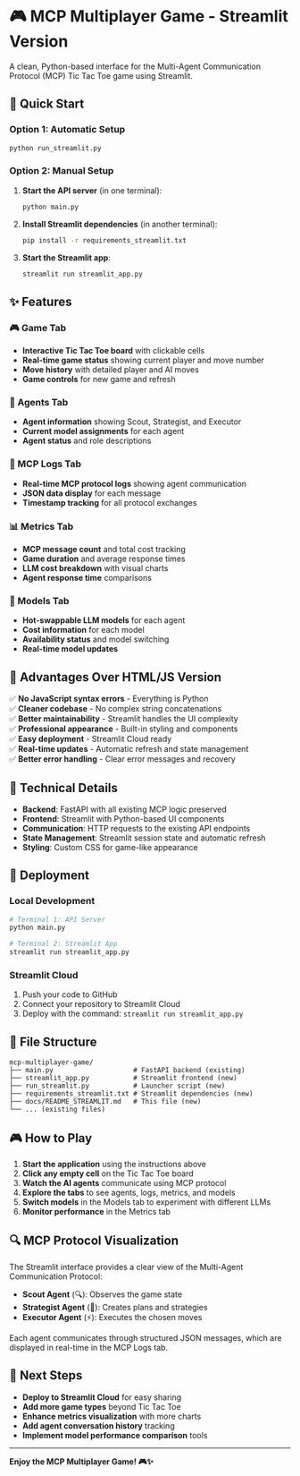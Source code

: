 # 🎮 MCP Multiplayer Game - Streamlit Version

A clean, Python-based interface for the Multi-Agent Communication Protocol (MCP) Tic Tac Toe game using Streamlit.

## 🚀 Quick Start

### Option 1: Automatic Setup
```bash
python run_streamlit.py
```

### Option 2: Manual Setup
1. **Start the API server** (in one terminal):
   ```bash
   python main.py
   ```

2. **Install Streamlit dependencies** (in another terminal):
   ```bash
   pip install -r requirements_streamlit.txt
   ```

3. **Start the Streamlit app**:
   ```bash
   streamlit run streamlit_app.py
   ```

## ✨ Features

### 🎮 Game Tab
- **Interactive Tic Tac Toe board** with clickable cells
- **Real-time game status** showing current player and move number
- **Move history** with detailed player and AI moves
- **Game controls** for new game and refresh

### 🤖 Agents Tab
- **Agent information** showing Scout, Strategist, and Executor
- **Current model assignments** for each agent
- **Agent status** and role descriptions

### 📡 MCP Logs Tab
- **Real-time MCP protocol logs** showing agent communication
- **JSON data display** for each message
- **Timestamp tracking** for all protocol exchanges

### 📊 Metrics Tab
- **MCP message count** and total cost tracking
- **Game duration** and average response times
- **LLM cost breakdown** with visual charts
- **Agent response time** comparisons

### 🔄 Models Tab
- **Hot-swappable LLM models** for each agent
- **Cost information** for each model
- **Availability status** and model switching
- **Real-time model updates**

## 🎯 Advantages Over HTML/JS Version

✅ **No JavaScript syntax errors** - Everything is Python  
✅ **Cleaner codebase** - No complex string concatenations  
✅ **Better maintainability** - Streamlit handles the UI complexity  
✅ **Professional appearance** - Built-in styling and components  
✅ **Easy deployment** - Streamlit Cloud ready  
✅ **Real-time updates** - Automatic refresh and state management  
✅ **Better error handling** - Clear error messages and recovery  

## 🔧 Technical Details

- **Backend**: FastAPI with all existing MCP logic preserved
- **Frontend**: Streamlit with Python-based UI components
- **Communication**: HTTP requests to the existing API endpoints
- **State Management**: Streamlit session state and automatic refresh
- **Styling**: Custom CSS for game-like appearance

## 🚀 Deployment

### Local Development
```bash
# Terminal 1: API Server
python main.py

# Terminal 2: Streamlit App
streamlit run streamlit_app.py
```

### Streamlit Cloud
1. Push your code to GitHub
2. Connect your repository to Streamlit Cloud
3. Deploy with the command: `streamlit run streamlit_app.py`

## 📁 File Structure

```
mcp-multiplayer-game/
├── main.py                    # FastAPI backend (existing)
├── streamlit_app.py           # Streamlit frontend (new)
├── run_streamlit.py           # Launcher script (new)
├── requirements_streamlit.txt # Streamlit dependencies (new)
├── docs/README_STREAMLIT.md   # This file (new)
└── ... (existing files)
```

## 🎮 How to Play

1. **Start the application** using the instructions above
2. **Click any empty cell** on the Tic Tac Toe board
3. **Watch the AI agents** communicate using MCP protocol
4. **Explore the tabs** to see agents, logs, metrics, and models
5. **Switch models** in the Models tab to experiment with different LLMs
6. **Monitor performance** in the Metrics tab

## 🔍 MCP Protocol Visualization

The Streamlit interface provides a clear view of the Multi-Agent Communication Protocol:

- **Scout Agent** (🔍): Observes the game state
- **Strategist Agent** (🧠): Creates plans and strategies  
- **Executor Agent** (⚡): Executes the chosen moves

Each agent communicates through structured JSON messages, which are displayed in real-time in the MCP Logs tab.

## 🎯 Next Steps

- **Deploy to Streamlit Cloud** for easy sharing
- **Add more game types** beyond Tic Tac Toe
- **Enhance metrics visualization** with more charts
- **Add agent conversation history** tracking
- **Implement model performance comparison** tools

---

**Enjoy the MCP Multiplayer Game! 🎮✨** 